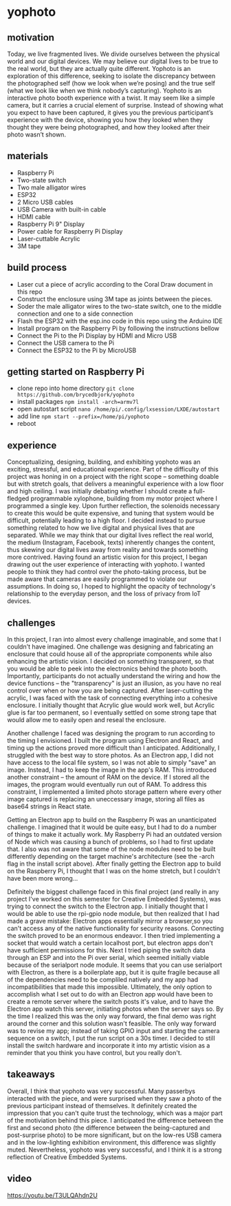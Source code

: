 # yophoto

## motivation

Today, we live fragmented lives. We divide ourselves between the physical world and our digital devices. We may believe our digital lives to be true to the real world, but they are actually quite different. Yophoto is an exploration of this difference, seeking to isolate the discrepancy between the photographed self (how we look when we’re posing) and the true self (what we look like when we think nobody’s capturing). Yophoto is an interactive photo booth experience with a twist. It may seem like a simple camera, but it carries a crucial element of surprise. Instead of showing what you expect to have been captured, it gives you the previous participant’s experience with the device, showing you how they looked when they thought they were being photographed, and how they looked after their photo wasn’t shown.

## materials

- Raspberry Pi
- Two-state switch
- Two male alligator wires
- ESP32
- 2 Micro USB cables
- USB Camera with built-in cable
- HDMI cable
- Raspberry Pi 9" Display
- Power cable for Raspberry Pi Display
- Laser-cuttable Acrylic
- 3M tape

## build process

- Laser cut a piece of acrylic according to the Coral Draw document in this repo
- Construct the enclosure using 3M tape as joints between the pieces.
- Soder the male alligator wires to the two-state switch, one to the middle connection and one to a side connection
- Flash the ESP32 with the esp.ino code in this repo using the Arduino IDE
- Install program on the Raspberry Pi by following the instructions bellow
- Connect the Pi to the Pi Display by HDMI and Micro USB
- Connect the USB camera to the Pi
- Connect the ESP32 to the Pi by MicroUSB

## getting started on Raspberry Pi

- clone repo into home directory `git clone https://github.com/brycedbjork/yophoto`
- install packages `npm install -arch=armv7l`
- open autostart script `nano /home/pi/.config/lxsession/LXDE/autostart`
- add line `npm start --prefix=/home/pi/yophoto`
- reboot

## experience

Conceptualizing, designing, building, and exhibiting yophoto was an exciting, stressful, and educational experience. Part of the difficulty of this project was honing in on a project with the right scope – something doable but with stretch goals, that delivers a meaningful experience with a low floor and high ceiling. I was initially debating whether I should create a full-fledged programmable xylophone, building from my motor project where I programmed a single key. Upon further reflection, the solenoids necessary to create this would be quite expensive, and tuning that system would be difficult, potentially leading to a high floor. I decided instead to pursue something related to how we live digital and physical lives that are separated. While we may think that our digital lives reflect the real world, the medium (Instagram, Facebook, texts) inherently changes the content, thus skewing our digital lives away from reality and towards something more contrived. Having found an artistic vision for this project, I began drawing out the user experience of interacting with yophoto. I wanted people to think they had control over the photo-taking process, but be made aware that cameras are easily programmed to violate our assumptions. In doing so, I hoped to highlight the opacity of technology's relationship to the everyday person, and the loss of privacy from IoT devices.

## challenges

In this project, I ran into almost every challenge imaginable, and some that I couldn't have imagined. One challenge was designing and fabricating an enclosure that could house all of the appropriate components while also enhancing the artistic vision. I decided on something transparent, so that you would be able to peek into the electronics behind the photo booth. Importantly, participants do not actually understand the wiring and how the device functions – the "transparency" is just an illusion, as you have no real control over when or how you are being captured. After laser-cutting the acrylic, I was faced with the task of connecting everything into a cohesive enclosure. I initially thought that Acrylic glue would work well, but Acrylic glue is far too permanent, so I eventually settled on some strong tape that would allow me to easily open and reseal the enclosure.

Another challenge I faced was designing the program to run according to the timing I envisioned. I built the program using Electron and React, and timing up the actions proved more difficult than I anticipated. Additionally, I struggled with the best way to store photos. As an Electron app, I did not have access to the local file system, so I was not able to simply "save" an image. Instead, I had to keep the image in the app's RAM. This introduced another constraint – the amount of RAM on the device. If I stored all the images, the program would eventually run out of RAM. To address this constraint, I implemented a limited photo storage pattern where every other image captured is replacing an uneccessary image, storing all files as base64 strings in React state.

Getting an Electron app to build on the Raspberry Pi was an unanticipated challenge. I imagined that it would be quite easy, but I had to do a number of things to make it actually work. My Raspberry Pi had an outdated version of Node which was causing a bunch of problems, so I had to first update that. I also was not aware that some of the node modules need to be built differently depending on the target machine's architecture (see the -arch flag in the install script above). After finally getting the Electron app to build on the Raspberry Pi, I thought that I was on the home stretch, but I couldn't have been more wrong...

Definitely the biggest challenge faced in this final project (and really in any project I've worked on this semester for Creative Embedded Systems), was trying to connect the switch to the Electron app. I initially thought that I would be able to use the rpi-gpio node module, but then realized that I had made a grave mistake: Electron apps essentially mirror a browser,so you can't access any of the native functionality for security reasons. Connecting the switch proved to be an enormous endeavor. I then tried implementing a socket that would watch a certain localhost port, but electron apps don't have sufficient permissions for this. Next I tried piping the switch data through an ESP and into the Pi over serial, which seemed initially viable because of the serialport node module. It seems that you can use serialport with Electron, as there is a boilerplate app, but it is quite fragile because all of the dependencies need to be compliled natively and my app had incompatibilities that made this impossible. Ultimately, the only option to accomplish what I set out to do with an Electron app would have been to create a remote server where the switch posts it's value, and to have the Electron app watch this server, initiating photos when the server says so. By the time I realized this was the only way forward, the final demo was right around the corner and this solution wasn't feasible. The only way forward was to revise my app; instead of taking GPIO input and starting the camera sequence on a switch, I put the run script on a 30s timer. I decided to still install the switch hardware and incorporate it into my artistic vision as a reminder that you think you have control, but you really don't.

## takeaways

Overall, I think that yophoto was very successful. Many passerbys interacted with the piece, and were surprised when they saw a photo of the previous participant instead of themselves. It definitely created the impression that you can't quite trust the technology, which was a major part of the motiviation behind this piece. I anticipated the difference between the first and second photo (the difference between the being-captured and post-surprise photo) to be more significant, but on the low-res USB camera and in the low-lighting exhibition environment, this difference was slightly muted. Nevertheless, yophoto was very successful, and I think it is a strong reflection of Creative Embedded Systems.

## video

https://youtu.be/T3ULQAhdn2U
